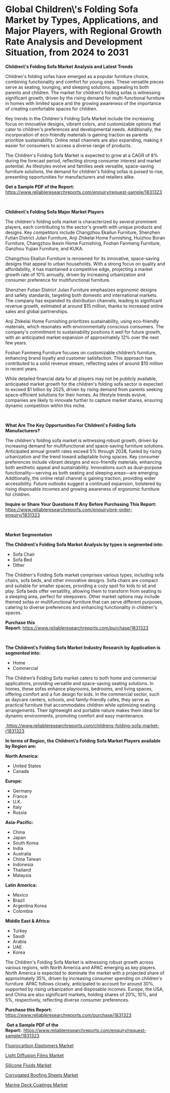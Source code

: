 <p><h1>Global Children\'s Folding Sofa Market by Types, Applications, and Major Players, with Regional Growth Rate Analysis and Development Situation, from 2024 to 2031</h1></p><p><strong>Children\'s Folding Sofa Market Analysis and Latest Trends</strong></p>
<p><p>Children's folding sofas have emerged as a popular furniture choice, combining functionality and comfort for young ones. These versatile pieces serve as seating, lounging, and sleeping solutions, appealing to both parents and children. The market for children's folding sofas is witnessing significant growth, driven by the rising demand for multi-functional furniture in homes with limited space and the growing awareness of the importance of creating comfortable spaces for children.</p><p>Key trends in the Children's Folding Sofa Market include the increasing focus on innovative designs, vibrant colors, and customizable options that cater to children's preferences and developmental needs. Additionally, the incorporation of eco-friendly materials is gaining traction as parents prioritize sustainability. Online retail channels are also expanding, making it easier for consumers to access a diverse range of products.</p><p>The Children's Folding Sofa Market is expected to grow at a CAGR of 8% during the forecast period, reflecting strong consumer interest and market potential. As lifestyles evolve and families seek versatile, space-saving furniture solutions, the demand for children's folding sofas is poised to rise, presenting opportunities for manufacturers and retailers alike.</p></p>
<p><strong>Get a Sample PDF of the Report:&nbsp;</strong> <a href="https://www.reliableresearchreports.com/enquiry/request-sample/1831323?utm_campaign=1477&utm_medium=2&utm_source=Github&utm_content=ia&utm_term=17102024&utm_id=childrens-folding-sofa">https://www.reliableresearchreports.com/enquiry/request-sample/1831323</a></p>
<p>&nbsp;</p>
<p><strong>Children\'s Folding Sofa Major Market Players</strong></p>
<p><p>The children's folding sofa market is characterized by several prominent players, each contributing to the sector's growth with unique products and designs. Key competitors include Changzhou Ekailun Furniture, Shenzhen Futian District Julan Furniture, Anji Zhikelai Home Furnishing, Huizhou Boran Furniture, Changzhou Ikexin Home Furnishing, Foshan Fanmeng Furniture, Ganzhou Yujian Furniture, and KUKA.</p><p>Changzhou Ekailun Furniture is renowned for its innovative, space-saving designs that appeal to urban households. With a strong focus on quality and affordability, it has maintained a competitive edge, projecting a market growth rate of 10% annually, driven by increasing urbanization and consumer preference for multifunctional furniture.</p><p>Shenzhen Futian District Julan Furniture emphasizes ergonomic designs and safety standards, targeting both domestic and international markets. The company has expanded its distribution channels, leading to significant revenue growth, estimated at around $15 million, thanks to increased online sales and global partnerships.</p><p>Anji Zhikelai Home Furnishing prioritizes sustainability, using eco-friendly materials, which resonates with environmentally conscious consumers. The company's commitment to sustainability positions it well for future growth, with an anticipated market expansion of approximately 12% over the next few years.</p><p>Foshan Fanmeng Furniture focuses on customizable children’s furniture, enhancing brand loyalty and customer satisfaction. This approach has contributed to a solid revenue stream, reflecting sales of around $10 million in recent years.</p><p>While detailed financial data for all players may not be publicly available, anticipated market growth for the children's folding sofa sector is expected to exceed $1 billion by 2025, driven by rising demand from parents seeking space-efficient solutions for their homes. As lifestyle trends evolve, companies are likely to innovate further to capture market shares, ensuring dynamic competition within this niche.</p></p>
<p>&nbsp;</p>
<p><strong>What Are The Key Opportunities For Children\'s Folding Sofa Manufacturers?</strong></p>
<p><p>The children's folding sofa market is witnessing robust growth, driven by increasing demand for multifunctional and space-saving furniture solutions. Anticipated annual growth rates exceed 5% through 2028, fueled by rising urbanization and the trend toward adaptable living spaces. Key consumer preferences include vibrant designs and eco-friendly materials, enhancing both aesthetic appeal and sustainability. Innovations such as dual-purpose functionality—serving as both seating and sleeping areas—are emerging. Additionally, the online retail channel is gaining traction, providing wider accessibility. Future outlooks suggest a continued expansion, bolstered by rising disposable incomes and growing awareness of ergonomic furniture for children.</p></p>
<p><strong>Inquire or Share Your Questions If Any Before Purchasing This Report:</strong> <a href="https://www.reliableresearchreports.com/enquiry/pre-order-enquiry/1831323?utm_campaign=1477&utm_medium=2&utm_source=Github&utm_content=ia&utm_term=17102024&utm_id=childrens-folding-sofa">https://www.reliableresearchreports.com/enquiry/pre-order-enquiry/1831323</a></p>
<p>&nbsp;</p>
<p><strong>Market Segmentation</strong></p>
<p><strong>The Children\'s Folding Sofa Market Analysis by types is segmented into:</strong></p>
<p><ul><li>Sofa Chair</li><li>Sofa Bed</li><li>Other</li></ul></p>
<p><p>The Children's Folding Sofa market comprises various types, including sofa chairs, sofa beds, and other innovative designs. Sofa chairs are compact and suitable for smaller spaces, providing a cozy spot for kids to sit and play. Sofa beds offer versatility, allowing them to transform from seating to a sleeping area, perfect for sleepovers. Other market options may include themed sofas or multifunctional furniture that can serve different purposes, catering to diverse preferences and enhancing functionality in children's spaces.</p></p>
<p><strong>Purchase this Report:&nbsp;</strong><a href="https://www.reliableresearchreports.com/purchase/1831323?utm_campaign=1477&utm_medium=2&utm_source=Github&utm_content=ia&utm_term=17102024&utm_id=childrens-folding-sofa">https://www.reliableresearchreports.com/purchase/1831323</a></p>
<p>&nbsp;</p>
<p><strong>The Children\'s Folding Sofa Market Industry Research by Application is segmented into:</strong></p>
<p><ul><li>Home</li><li>Commercial</li></ul></p>
<p><p>The Children’s Folding Sofa market caters to both home and commercial applications, providing versatile and space-saving seating solutions. In homes, these sofas enhance playrooms, bedrooms, and living spaces, offering comfort and a fun design for kids. In the commercial sector, such as daycare centers, schools, and family-friendly cafes, they serve as practical furniture that accommodates children while optimizing seating arrangements. Their lightweight and portable nature makes them ideal for dynamic environments, promoting comfort and easy maintenance.</p></p>
<p><a href="https://www.reliableresearchreports.com/childrens-folding-sofa-market-r1831323?utm_campaign=1477&utm_medium=2&utm_source=Github&utm_content=ia&utm_term=17102024&utm_id=childrens-folding-sofa">&nbsp;https://www.reliableresearchreports.com/childrens-folding-sofa-market-r1831323</a></p>
<p><strong>In terms of Region, the Children\'s Folding Sofa Market Players available by Region are:</strong></p>
<p>
    <p> <strong> North America: </strong>
        <ul>
            <li>United States</li>
            <li>Canada</li>
        </ul>
        </p> 
    <p> <strong> Europe: </strong>
        <ul>
            <li>Germany</li>
            <li>France</li>
            <li>U.K.</li>
            <li>Italy</li>
            <li>Russia</li>
        </ul>
        </p> 
    <p> <strong> Asia-Pacific: </strong>
        <ul>
            <li>China</li>
            <li>Japan</li>
            <li>South Korea</li>
            <li>India</li>
            <li>Australia</li>
            <li>China Taiwan</li>
            <li>Indonesia</li>
            <li>Thailand</li>
            <li>Malaysia</li>
        </ul>
        </p> 
    <p> <strong> Latin America: </strong>
        <ul>
            <li>Mexico</li>
            <li>Brazil</li>
            <li>Argentina Korea</li>
            <li>Colombia</li>
        </ul>
        </p> 
    <p> <strong> Middle East & Africa: </strong>
        <ul>
            <li>Turkey</li>
            <li>Saudi</li>
            <li>Arabia</li>
            <li>UAE</li>
            <li>Korea</li>
        </ul>
    </p>
    </p>
<p><p>The Children's Folding Sofa Market is witnessing robust growth across various regions, with North America and APAC emerging as key players. North America is expected to dominate the market with a projected share of approximately 35%, driven by increasing consumer spending on children's furniture. APAC follows closely, anticipated to account for around 30%, supported by rising urbanization and disposable incomes. Europe, the USA, and China are also significant markets, holding shares of 20%, 10%, and 5%, respectively, reflecting diverse consumer preferences.</p></p>
<p><strong>Purchase this Report: </strong><a href="https://www.reliableresearchreports.com/purchase/1831323?utm_campaign=1477&utm_medium=2&utm_source=Github&utm_content=ia&utm_term=17102024&utm_id=childrens-folding-sofa">https://www.reliableresearchreports.com/purchase/1831323</a></p>
<p>&nbsp;<strong>Get a Sample PDF of the Report:&nbsp;&nbsp;</strong><a href="https://www.reliableresearchreports.com/enquiry/request-sample/1831323?utm_campaign=1477&utm_medium=2&utm_source=Github&utm_content=ia&utm_term=17102024&utm_id=childrens-folding-sofa">https://www.reliableresearchreports.com/enquiry/request-sample/1831323</a></p>
<p><strong></strong></p>
<p><p><a href="https://www.linkedin.com/pulse/pulse-fluorocarbon-elastomers-rhythms-change-market-resonance-3rpif?utm_campaign=1477&utm_medium=2&utm_source=Github&utm_content=ia&utm_term=17102024&utm_id=childrens-folding-sofa">Fluorocarbon Elastomers Market</a></p><p><a href="https://www.linkedin.com/pulse/disruption-innovation-light-diffusion-films-industry-market-6qygf?utm_campaign=1477&utm_medium=2&utm_source=Github&utm_content=ia&utm_term=17102024&utm_id=childrens-folding-sofa">Light Diffusion Films Market</a></p><p><a href="https://www.linkedin.com/pulse/exploring-silicone-fluids-market-strategic-insights-growth-opportunities-udg1f?utm_campaign=1477&utm_medium=2&utm_source=Github&utm_content=ia&utm_term=17102024&utm_id=childrens-folding-sofa">Silicone Fluids Market</a></p><p><a href="https://www.linkedin.com/pulse/future-ready-strategic-insights-global-corrugated-roofing-qmsif?utm_campaign=1477&utm_medium=2&utm_source=Github&utm_content=ia&utm_term=17102024&utm_id=childrens-folding-sofa">Corrugated Roofing Sheets Market</a></p><p><a href="https://www.linkedin.com/pulse/marine-deck-coatings-market-evolution-future-outlook-forecasting-zki4f?utm_campaign=1477&utm_medium=2&utm_source=Github&utm_content=ia&utm_term=17102024&utm_id=childrens-folding-sofa">Marine Deck Coatings Market</a></p></p>